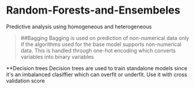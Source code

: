 # Random-Forests-and-Ensembeles
Predictive analysis using homogeneous and heterogeneous 
>##Bagging
Bagging is used on prediction of non-numerical data only if the algorithms used for the base model supports non-numerical data. This is handled through one-hot encoding which converts variables into binary variables

**Decision trees
Decision trees are used to train standalone models since it's an imbalanced clasiffier which can overfit or underfit. Use it with cross validation score

